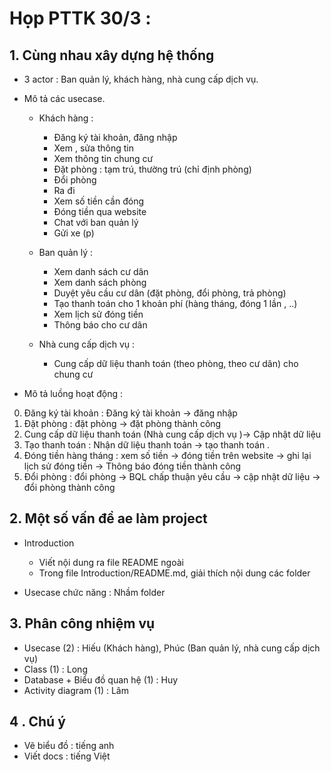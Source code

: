 # Họp PTTK 30/3 :

## 1. Cùng nhau xây dựng hệ thống

- 3 actor : Ban quản lý, khách hàng, nhà cung cấp dịch vụ.
- Mô tả các usecase.

  - Khách hàng :
    - Đăng ký tài khoản, đăng nhập
    - Xem , sửa thông tin
    - Xem thông tin chung cư
    - Đặt phòng : tạm trú, thường trú (chỉ định phòng)
    - Đổi phòng
    - Ra đi
    - Xem số tiền cần đóng
    - Đóng tiền qua website
    - Chat với ban quản lý
    - Gửi xe (p)
  - Ban quản lý :

    - Xem danh sách cư dân
    - Xem danh sách phòng
    - Duyệt yêu cầu cư dân (đặt phòng, đổi phòng, trả phòng)
    - Tạo thanh toán cho 1 khoản phí (hàng tháng, đóng 1 lần , ..)
    - Xem lịch sử đóng tiền
    - Thông báo cho cư dân

  - Nhà cung cấp dịch vụ :
    - Cung cấp dữ liệu thanh toán (theo phòng, theo cư dân) cho chung cư

- Mô tả luồng hoạt động :

0. Đăng ký tài khoản : Đăng ký tài khoản -> đăng nhập
1. Đặt phòng : đặt phòng -> đặt phòng thành công
2. Cung cấp dữ liệu thanh toán (Nhà cung cấp dịch vụ )-> Cập nhật dữ liệu
3. Tạo thanh toán : Nhận dữ liệu thanh toán -> tạo thanh toán .
4. Đóng tiền hàng tháng : xem số tiền -> đóng tiền trên website -> ghi lại lịch sử đóng tiền -> Thông báo đóng tiền thành công
5. Đổi phòng : đổi phòng -> BQL chấp thuận yêu cầu -> cập nhật dữ liệu -> đổi phòng thành công

## 2. Một số vấn đề ae làm project

- Introduction

  - Viết nội dung ra file README ngoài
  - Trong file Introduction/README.md, giải thích nội dung các folder

- Usecase chức năng : Nhầm folder

## 3. Phân công nhiệm vụ

- Usecase (2) : Hiếu (Khách hàng), Phúc (Ban quản lý, nhà cung cấp dịch vụ)
- Class (1) : Long
- Database + Biểu đồ quan hệ (1) : Huy
- Activity diagram (1) : Lâm

## 4 . Chú ý

- Vẽ biểu đồ : tiếng anh
- Viết docs : tiếng Việt
